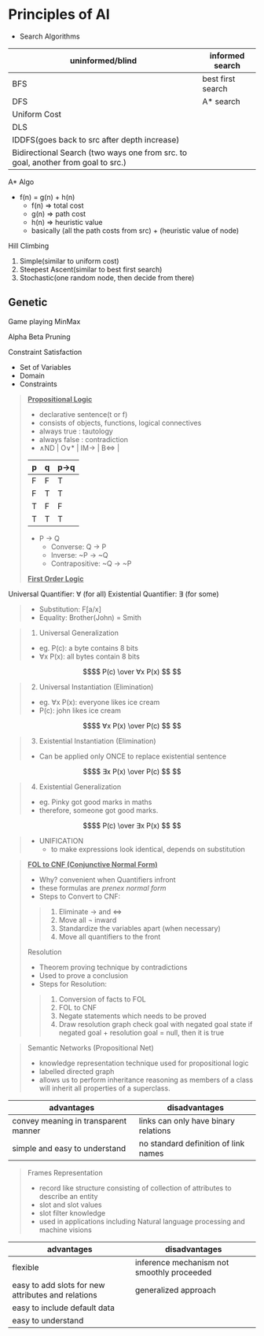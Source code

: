# Principles of AI

- Search Algorithms

| uninformed/blind | informed search |
|------------------|-----------------|
| BFS | best first search |
| DFS | A* search |
| Uniform Cost | |
| DLS | |
| IDDFS(goes back to src after depth increase) | |
| Bidirectional Search (two ways one from src. to goal, another from goal to src.)| |

A* Algo
- f(n) = g(n) + h(n)
    - f(n) => total cost
    - g(n) => path cost
    - h(n) => heuristic value 
    - basically (all the path costs from src) + (heuristic value of node)

Hill Climbing
1. Simple(similar to uniform cost)
2. Steepest Ascent(similar to best first search)
3. Stochastic(one random node, then decide from there)

## Genetic

Game playing MinMax

Alpha Beta Pruning

Constraint Satisfaction
- Set of Variables
- Domain
- Constraints

> <ins>**Propositional Logic**</ins>
> - declarative sentence(t or f)
> - consists of objects, functions, logical connectives
> - always true : tautology
> - always false : contradiction
> - ∧ND | O∨* | IM→ | B⇔ |
>
> | p | q | p→q |
> |---|---|-----|
> | F | F |  T  |
> | F | T |  T  |
> | T | F |  F  |
> | T | T |  T  |
> 
> - P → Q
>     - Converse: Q → P
>     - Inverse: ~P → ~Q
>     - Contrapositive: ~Q → ~P
>     
> <ins>**First Order Logic**</ins>
>
Universal Quantifier: ∀ (for all)
Existential Quantifier: ∃ (for some)
>
> - Substitution: F[a/x]
> - Equality: Brother(John) = Smith

> 1. Universal Generalization
>   - eg. P(c): a byte contains 8 bits
>   - ∀x P(x): all bytes contain 8 bits
```math
$$ P(c) \over ∀x P(x) $$ 
```

> 2. Universal Instantiation (Elimination)
>   - eg. ∀x P(x): everyone likes ice cream
>   - P(c): john likes ice cream
```math
$$ ∀x P(x) \over P(c) $$ 
```

> 3. Existential Instantiation (Elimination)
>   - Can be applied only ONCE to replace existential sentence 
>   
```math
$$ ∃x P(x) \over P(c) $$ 
```

> 4. Existential Generalization
>   - eg. Pinky got good marks in maths
>   - therefore, someone got good marks.
```math
$$ P(c) \over ∃x P(x) $$ 
```

> - UNIFICATION
>     - to make expressions look identical, depends on substitution
>

> <ins>**FOL to CNF (Conjunctive Normal Form)**</ins>
> - Why? convenient when Quantifiers infront
> - these formulas are *prenex normal form*
> - Steps to Convert to CNF:
>> 1. Eliminate → and ⇔
>> 2. Move all ¬ inward
>> 3. Standardize the variables apart (when necessary)
>> 4. Move all quantifiers to the front
>
> Resolution
> - Theorem proving technique by contradictions
> - Used to prove a conclusion
> - Steps for Resolution:
>> 1. Conversion of facts to FOL
>> 2. FOL to CNF
>> 3. Negate statements which needs to be proved
>> 4. Draw resolution graph
>> check goal with negated goal state
>> if negated goal + resolution goal = null, then it is true

> Semantic Networks (Propositional Net)
> - knowledge representation technique used for propositional logic
> - labelled directed graph
> - allows us to perform inheritance reasoning as members of a class will inherit all properties of a superclass.

| advantages | disadvantages |
|------------|---------------|
| convey meaning in transparent manner | links can only have binary relations |
| simple and easy to understand | no standard definition of link names | 


> Frames Representation
> - record like structure consisting of collection of attributes to describe an entity
> - slot and slot values
> - slot filter knowledge
> - used in applications including Natural language processing and machine visions

| advantages | disadvantages |
|------------|---------------|
| flexible | inference mechanism not smoothly proceeded |
| easy to add slots for new attributes and relations | generalized approach |
| easy to include default data |  |
| easy to understand |   |
